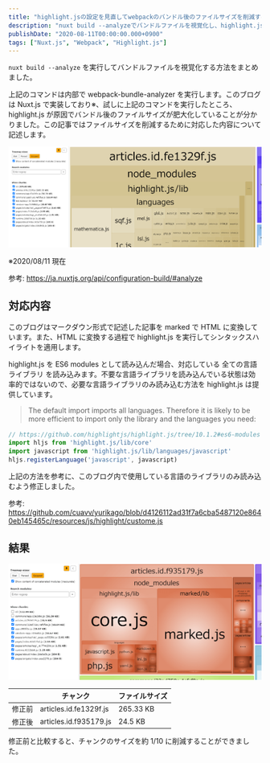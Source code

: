 ```yaml
---
title: "highlight.jsの設定を見直してwebpackのバンドル後のファイルサイズを削減する"
description: "nuxt build --analyzeでバンドルファイルを視覚化し、highlight.jsの設定を見直して不要な言語ライブラリを除外することでファイルサイズを削減しました。"
publishDate: "2020-08-11T00:00:00.000+0900"
tags: ["Nuxt.js", "Webpack", "Highlight.js"]
---
```


`nuxt build --analyze` を実行してバンドルファイルを視覚化する方法をまとめました。

上記のコマンドは内部で webpack-bundle-analyzer を実行します。このブログは Nuxt.js で実装しており※、試しに上記のコマンドを実行したところ、highlight.js が原因でバンドル後のファイルサイズが肥大化していることが分かりました。この記事ではファイルサイズを削減するために対応した内容について記述します。

![analyze_before](../../assets/images/post/343e3eec38070dda7057b4c3268f0c7f.png)

※2020/08/11 現在

参考: https://ja.nuxtjs.org/api/configuration-build/#analyze

## 対応内容

このブログはマークダウン形式で記述した記事を marked で HTML に変換しています。また、HTML に変換する過程で highlight.js を実行してシンタックスハイライトを適用します。

highlight.js を ES6 modules として読み込んだ場合、対応している 全ての言語ライブラリ を読み込みます。不要な言語ライブラリを読み込んでいる状態は効率的ではないので、必要な言語ライブラリのみ読み込む方法を highlight.js は提供しています。

> The default import imports all languages. Therefore it is likely to be more efficient to import only the library and the languages you need:

```js
// https://github.com/highlightjs/highlight.js/tree/10.1.2#es6-modules
import hljs from 'highlight.js/lib/core'
import javascript from 'highlight.js/lib/languages/javascript'
hljs.registerLanguage('javascript', javascript)
```

上記の方法を参考に、このブログ内で使用している言語のライブラリのみ読み込むよう修正しました。

参考: https://github.com/cuavv/yurikago/blob/d4126112ad31f7a6cba5487120e8640eb145465c/resources/js/highlight/custome.js

## 結果

![analyze_after](../../assets/images/post/3107556317f3452ab4c27683660aa0f4.png)

|        | チャンク               | ファイルサイズ |
| ------ | ---------------------- | -------------- |
| 修正前 | articles.id.fe1329f.js | 265.33 KB      |
| 修正後 | articles.id.f935179.js | 24.5 KB        |

修正前と比較すると、チャンクのサイズを約 1/10 に削減することができました。
